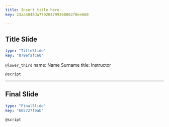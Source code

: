 ```yaml
---
title: Insert title here
key: 23aa4048da770204799368062f0ee660

---
```

## Title Slide

```yaml
type: "TitleSlide"
key: "879efafc60"
```

`@lower_third`
name: Name Surname
title: Instructor


`@script`



---
## Final Slide

```yaml
type: "FinalSlide"
key: "665727f9ab"
```

`@script`



